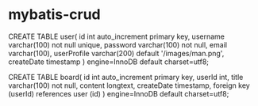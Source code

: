 # mybatis-crud

CREATE TABLE user(
    id int auto_increment primary key,
    username varchar(100) not null unique,
    password varchar(100) not null,
    email varchar(100), 
    userProfile varchar(200) default '/images/man.png',
    createDate timestamp
) engine=InnoDB default charset=utf8;

CREATE TABLE board(
    id int auto_increment primary key,
    userId int,
    title varchar(100) not null,
    content longtext,
    createDate timestamp,
    foreign key (userId) references user (id) 
) engine=InnoDB default charset=utf8;
